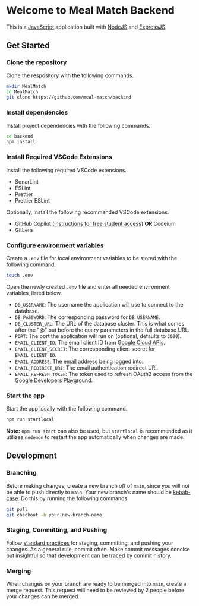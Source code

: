 # Welcome to Meal Match Backend

This is a [JavaScript](https://en.wikipedia.org/wiki/JavaScript) application built with [NodeJS](https://nodejs.org/en) and [ExpressJS](https://expressjs.com/).

## Get Started

### Clone the repository

Clone the respository with the following commands.

```bash
mkdir MealMatch
cd MealMatch
git clone https://github.com/meal-match/backend
```

### Install dependencies

Install project dependencies with the following commands.

```bash
cd backend
npm install
```

### Install Required VSCode Extensions

Install the following required VSCode extensions.

-   SonarLint
-   ESLint
-   Prettier
-   Prettier ESLint

Optionally, install the following recommended VSCode extensions.

-   GitHub Copilot ([instructions for free student access](https://docs.github.com/en/copilot/managing-copilot/managing-copilot-as-an-individual-subscriber/managing-your-copilot-subscription/getting-free-access-to-copilot-as-a-student-teacher-or-maintainer)) **OR** Codeium
-   GitLens

### Configure environment variables

Create a `.env` file for local environment variables to be stored with the following command.

```bash
touch .env
```

Open the newly created `.env` file and enter all needed environment variables, listed below.

-   `DB_USERNAME`: The username the application will use to connect to the database.
-   `DB_PASSWORD`: The corresponding password for `DB_USERNAME`.
-   `DB_CLUSTER_URL`: The URL of the database cluster. This is what comes after the "@" but before the query parameters in the full database URL.
-   `PORT`: The port the application will run on (optional, defaults to `3000`).
-   `EMAIL_CLIENT_ID`: The email client ID from [Google Cloud APIs](https://console.cloud.google.com/apis/credentials).
-   `EMAIL_CLIENT_SECRET`: The corresponding client secret for `EMAIL_CLIENT_ID`.
-   `EMAIL_ADDRESS`: The email address being logged into.
-   `EMAIL_REDIRECT_URI`: The email authentication redirect URI.
-   `EMAIL_REFRESH_TOKEN`: The token used to refresh OAuth2 access from the [Google Developers Playground](https://developers.google.com/oauthplayground).

### Start the app

Start the app locally with the following command.

```bash
npm run startlocal
```

**Note:** `npm run start` can also be used, but `startlocal` is recommended as it utilizes `nodemon` to restart the app automatically when changes are made.

## Development

### Branching

Before making changes, create a new branch off of `main`, since you will not be able to push directly to `main`. Your new branch's name should be [kebab-case](https://www.theserverside.com/definition/Kebab-case). Do this by running the following commands.

```bash
git pull
git checkout -b your-new-branch-name
```

### Staging, Committing, and Pushing

Follow [standard practices](https://dev.to/mrfrontend/git-101--step-2-add-stage-commit--push-3p3p) for staging, committing, and pushing your changes. As a general rule, commit often. Make commit messages concise but insightful so that development can be traced by commit history.

### Merging

When changes on your branch are ready to be merged into `main`, create a merge request. This request will need to be reviewed by 2 people before your changes can be merged.
